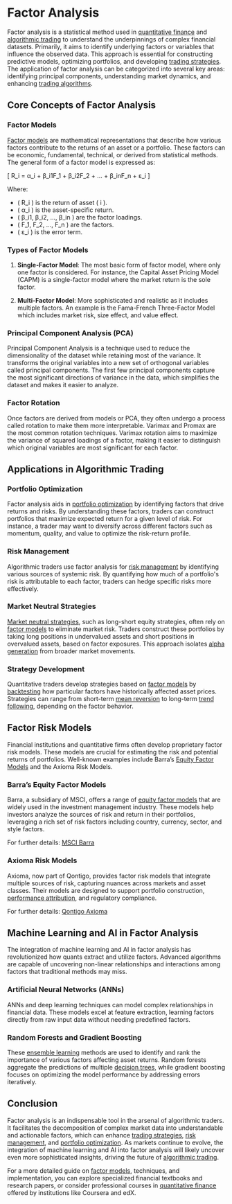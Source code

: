 # Factor Analysis

Factor analysis is a statistical method used in [quantitative finance](../q/quantitative_finance.md) and [algorithmic trading](../a/algorithmic_trading.md) to understand the underpinnings of complex financial datasets. Primarily, it aims to identify underlying factors or variables that influence the observed data. This approach is essential for constructing predictive models, optimizing portfolios, and developing [trading strategies](../t/trading_strategies.md). The application of factor analysis can be categorized into several key areas: identifying principal components, understanding market dynamics, and enhancing [trading algorithms](../t/trading_algorithms.md).

## Core Concepts of Factor Analysis

### Factor Models

[Factor models](../f/factor_models.md) are mathematical representations that describe how various factors contribute to the returns of an asset or a portfolio. These factors can be economic, fundamental, technical, or derived from statistical methods. The general form of a factor model is expressed as:

\[ R_i = α_i + β_i1F_1 + β_i2F_2 + ... + β_inF_n + ε_i \]

Where:
- \( R_i \) is the return of asset \( i \).
- \( α_i \) is the asset-specific return.
- \( β_i1, β_i2, ..., β_in \) are the factor loadings.
- \( F_1, F_2, ..., F_n \) are the factors.
- \( ε_i \) is the error term.

### Types of Factor Models

1. **Single-Factor Model**: The most basic form of factor model, where only one factor is considered. For instance, the Capital Asset Pricing Model (CAPM) is a single-factor model where the market return is the sole factor.

2. **Multi-Factor Model**: More sophisticated and realistic as it includes multiple factors. An example is the Fama-French Three-Factor Model which includes market risk, size effect, and value effect.

### Principal Component Analysis (PCA)

Principal Component Analysis is a technique used to reduce the dimensionality of the dataset while retaining most of the variance. It transforms the original variables into a new set of orthogonal variables called principal components. The first few principal components capture the most significant directions of variance in the data, which simplifies the dataset and makes it easier to analyze.

### Factor Rotation

Once factors are derived from models or PCA, they often undergo a process called rotation to make them more interpretable. Varimax and Promax are the most common rotation techniques. Varimax rotation aims to maximize the variance of squared loadings of a factor, making it easier to distinguish which original variables are most significant for each factor.

## Applications in Algorithmic Trading

### Portfolio Optimization

Factor analysis aids in [portfolio optimization](../p/portfolio_optimization.md) by identifying factors that drive returns and risks. By understanding these factors, traders can construct portfolios that maximize expected return for a given level of risk. For instance, a trader may want to diversify across different factors such as momentum, quality, and value to optimize the risk-return profile.

### Risk Management

Algorithmic traders use factor analysis for [risk management](../r/risk_management.md) by identifying various sources of systemic risk. By quantifying how much of a portfolio's risk is attributable to each factor, traders can hedge specific risks more effectively.

### Market Neutral Strategies

[Market neutral strategies](../m/market_neutral_strategies.md), such as long-short equity strategies, often rely on [factor models](../f/factor_models.md) to eliminate market risk. Traders construct these portfolios by taking long positions in undervalued assets and short positions in overvalued assets, based on factor exposures. This approach isolates [alpha generation](../a/alpha_generation.md) from broader market movements.

### Strategy Development

Quantitative traders develop strategies based on [factor models](../f/factor_models.md) by [backtesting](../b/backtesting.md) how particular factors have historically affected asset prices. Strategies can range from short-term [mean reversion](../m/mean_reversion.md) to long-term [trend following](../t/trend_following.md), depending on the factor behavior.

## Factor Risk Models

Financial institutions and quantitative firms often develop proprietary factor risk models. These models are crucial for estimating the risk and potential returns of portfolios. Well-known examples include Barra’s [Equity Factor Models](../e/equity_factor_models.md) and the Axioma Risk Models.

### Barra’s Equity Factor Models

Barra, a subsidiary of MSCI, offers a range of [equity factor models](../e/equity_factor_models.md) that are widely used in the investment management industry. These models help investors analyze the sources of risk and return in their portfolios, leveraging a rich set of risk factors including country, currency, sector, and style factors.

For further details: [MSCI Barra](https://www.msci.com/factor-investing)

### Axioma Risk Models

Axioma, now part of Qontigo, provides factor risk models that integrate multiple sources of risk, capturing nuances across markets and asset classes. Their models are designed to support portfolio construction, [performance attribution](../p/performance_attribution.md), and regulatory compliance.

For further details: [Qontigo Axioma](https://www.qontigo.com/risk-solutions/)

## Machine Learning and AI in Factor Analysis

The integration of machine learning and AI in factor analysis has revolutionized how quants extract and utilize factors. Advanced algorithms are capable of uncovering non-linear relationships and interactions among factors that traditional methods may miss.

### Artificial Neural Networks (ANNs)

ANNs and deep learning techniques can model complex relationships in financial data. These models excel at feature extraction, learning factors directly from raw input data without needing predefined factors.

### Random Forests and Gradient Boosting

These [ensemble learning](../e/ensemble_learning.md) methods are used to identify and rank the importance of various factors affecting asset returns. Random forests aggregate the predictions of multiple [decision trees](../d/decision_trees.md), while gradient boosting focuses on optimizing the model performance by addressing errors iteratively.

## Conclusion

Factor analysis is an indispensable tool in the arsenal of algorithmic traders. It facilitates the decomposition of complex market data into understandable and actionable factors, which can enhance [trading strategies](../t/trading_strategies.md), [risk management](../r/risk_management.md), and [portfolio optimization](../p/portfolio_optimization.md). As markets continue to evolve, the integration of machine learning and AI into factor analysis will likely uncover even more sophisticated insights, driving the future of [algorithmic trading](../a/algorithmic_trading.md).

For a more detailed guide on [factor models](../f/factor_models.md), techniques, and implementation, you can explore specialized financial textbooks and research papers, or consider professional courses in [quantitative finance](../q/quantitative_finance.md) offered by institutions like Coursera and edX.
